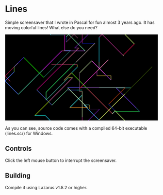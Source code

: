 # Lines
 Simple screensaver that I wrote in Pascal for fun almost 3 years ago.
 It has moving colorful lines! What else do you need? 
 
 ![Screenshot](screenshot.png)
 
 As you can see,
 source code comes with a compiled 64-bit executable (lines.scr) for
 Windows.
 
## Controls
 Click the left mouse button to interrupt the screensaver.

## Building
 Compile it using Lazarus v1.8.2 or higher.
